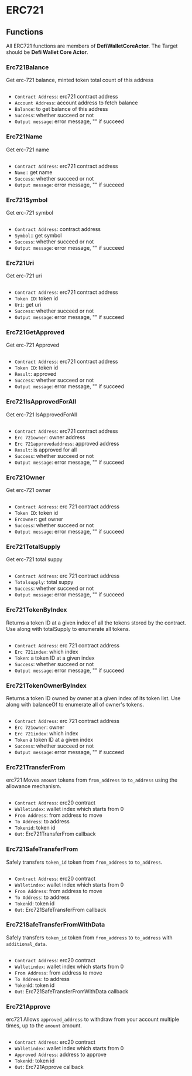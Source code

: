 # ERC721

## Functions

All ERC721 functions are members of **DefiWalletCoreActor**. The Target should be **Defi Wallet Core Actor**.

### Erc721Balance

Get erc-721 balance, minted token total count of this address

<figure><img src="../../../.gitbook/assets/image (24).png" alt=""><figcaption></figcaption></figure>

* `Contract Address`: erc721 contract address
* `Account Address`: account address to fetch balance
* `Balance`: to get balance of this address
* `Success`: whether succeed or not
* `Output message`: error message, "" if succeed



### Erc721Name

Get erc-721 name

<figure><img src="../../../.gitbook/assets/image (11).png" alt=""><figcaption></figcaption></figure>

* `Contract Address`: erc721 contract address
* `Name`:: get name
* `Success`: whether succeed or not
* `Output message`: error message, "" if succeed

### Erc721Symbol

Get erc-721 symbol

<figure><img src="../../../.gitbook/assets/image (31).png" alt=""><figcaption></figcaption></figure>

* `Contract Address`: contract address
* `Symbol`:: get symbol
* `Success`: whether succeed or not
* `Output message`: error message, "" if succeed

### Erc721Uri

Get erc-721 uri

<figure><img src="../../../.gitbook/assets/image (13).png" alt=""><figcaption></figcaption></figure>

* `Contract Address`: erc721 contract address
* `Token ID`: token id
* `Uri`: get uri
* `Success`: whether succeed or not
* `Output message`: error message, "" if succeed

### Erc721GetApproved

Get erc-721 Approved

<figure><img src="../../../.gitbook/assets/image (3) (2).png" alt=""><figcaption></figcaption></figure>

* `Contract Address`: erc721 contract address
* `Token ID`: token id
* `Result`: approved
* `Success`: whether succeed or not
* `Output message`: error message, "" if succeed

### Erc721IsApprovedForAll

Get erc-721 IsApprovedForAll

<figure><img src="../../../.gitbook/assets/image (4).png" alt=""><figcaption></figcaption></figure>

* `Contract Address`: erc721 contract address
* `Erc 721owner`: owner address
* `Erc 721approvedaddress`: approved address
* `Result`: is approved for all
* `Success`: whether succeed or not
* `Output message`: error message, "" if succeed

### Erc721Owner

Get erc-721 owner

<figure><img src="../../../.gitbook/assets/image (9) (3).png" alt=""><figcaption></figcaption></figure>

* `Contract Address`: erc 721 contract address
* `Token ID`: token id
* `Ercowner`: get owner
* `Success`: whether succeed or not
* `Output message`: error message, "" if succeed

### Erc721TotalSupply

Get erc-721 total suppy

<figure><img src="../../../.gitbook/assets/image (17).png" alt=""><figcaption></figcaption></figure>

* `Contract Address`: erc 721 contract address
* `Totalsupply`: total suppy
* `Success`: whether succeed or not
* `Output message`: error message, "" if succeed

### Erc721TokenByIndex

Returns a token ID at a given index of all the tokens stored by the contract. Use along with totalSupply to enumerate all tokens.

<figure><img src="../../../.gitbook/assets/image (10) (3).png" alt=""><figcaption></figcaption></figure>

* `Contract Address`: erc 721 contract address
* `Erc 721index`: which index
* `Token`: a token ID at a given index
* `Success`: whether succeed or not
* `Output message`: error message, "" if succeed

### Erc721TokenOwnerByIndex

Returns a token ID owned by owner at a given index of its token list. Use along with balanceOf to enumerate all of owner's tokens.

<figure><img src="../../../.gitbook/assets/image (8).png" alt=""><figcaption></figcaption></figure>

* `Contract Address`: erc 721 contract address
* `Erc 721owner`: owner
* `Erc 721index`: which index
* `Token` a token ID at a given index
* `Success`: whether succeed or not
* `Output message`: error message, "" if succeed



### Erc721TransferFrom

erc721 Moves `amount` tokens from `from_address` to `to_address` using the allowance mechanism.

<figure><img src="../../../.gitbook/assets/image (1).png" alt=""><figcaption></figcaption></figure>

* `Contract Address`: erc20 contract
* `Walletindex`: wallet index which starts from 0
* `From Address`: from address to move
* `To Address`: to address
* `Tokenid`: token id
* `Out`: Erc721TransferFrom callback

### Erc721SafeTransferFrom

Safely transfers `token_id` token from `from_address` to `to_address`.

<figure><img src="../../../.gitbook/assets/image (5) (3).png" alt=""><figcaption></figcaption></figure>

* `Contract Address`: erc20 contract
* `Walletindex`: wallet index which starts from 0
* `From Address`: from address to move
* `To Address`: to address
* `Token`id: token id
* `Out`: Erc721SafeTransferFrom callback

### Erc721SafeTransferFromWithData

Safely transfers `token_id` token from `from_address` to `to_address` with `additional_data`.

<figure><img src="../../../.gitbook/assets/image (15).png" alt=""><figcaption></figcaption></figure>

* `Contract Address`: erc20 contract
* `Walletindex`: wallet index which starts from 0
* `From Address`: from address to move
* `To Address`: to address
* `Token`id: token id
* `Out`: Erc721SafeTransferFromWithData callback

### Erc721Approve

erc721 Allows `approved_address` to withdraw from your account multiple times, up to the `amount` amount.

<figure><img src="../../../.gitbook/assets/image (2) (5).png" alt=""><figcaption></figcaption></figure>

* `Contract Address`: erc20 contract
* `Walletindex`: wallet index which starts from 0
* `Approved Address`: address to approve
* `Token`id: token id
* `Out`: Erc721Approve callback
